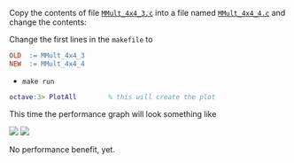 Copy the contents of file [`MMult_4x4_3.c`](../blob/master/src/MMult_4x4_3.c) into a file named [`MMult_4x4_4.c`](../blob/master/src/MMult_4x4_4.c) and change the contents:


Change the first lines in the `makefile` to
```makefile
OLD  := MMult_4x4_3
NEW  := MMult_4x4_4
```
 * `make run`
```matlab
octave:3> PlotAll        % this will create the plot
```

This time the performance graph will look something like


![](../raw/master/figures/compare_MMult-4x4-3_MMult-4x4-4.png)
![](../raw/master/figures/compare_MMult-1x4-4_MMult-4x4-4.png)


No performance benefit, yet.
